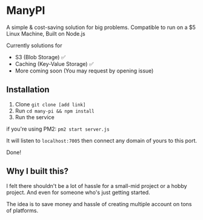 # ManyPI
A simple & cost-saving solution for big problems. Compatible to run on a $5 Linux Machine, Built on Node.js

Currently solutions for

* S3 (Blob Storage) ✅
* Caching (Key-Value Storage) ✅
* More coming soon (You may request by opening issue)

## Installation
1. Clone
``git clone [add link]``
2. Run ``cd many-pi && npm install``
3. Run the service 

if you're using PM2:
``pm2 start server.js``

It will listen to ``localhost:7005``
then connect any domain of yours to this port.

Done!

## Why I built this?
I felt there shouldn't be a lot of hassle for a small-mid project or a hobby project. And even for someone who's just getting started.

The idea is to save money and hassle of creating multiple account on tons of platforms.

